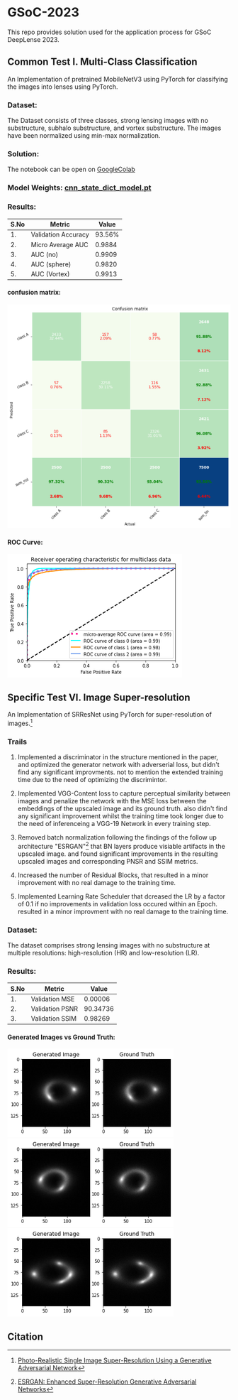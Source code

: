 # __GSoC-2023__

This repo provides solution used for the application process for GSoC DeepLense 2023. <br>


## __Common Test I. Multi-Class Classification__

An Implementation of pretrained MobileNetV3 using PyTorch for classifying the images into lenses using PyTorch.

### **Dataset**:
The Dataset consists of three classes, strong lensing images with no substructure, subhalo substructure, and vortex substructure. The images have been normalized using min-max normalization.

### **Solution**:
The notebook can be open on [GoogleColab](https://colab.research.google.com/drive/1lJTy1PWsbkNAykuz6oRYMKkvjbqJKis-?usp=sharing)


### **Model Weights**: [cnn_state_dict_model.pt](/weights/classification_model.pth)



### **Results**:

| S.No | Metric              | Value  |
| ---- | ------------------- | ------ |
| 1.   | Validation Accuracy | 93.56% |
| 2.   | Micro Average AUC   | 0.9884 |
| 3.   | AUC (no)            | 0.9909 |
| 4.   | AUC (sphere)        | 0.9820 |
| 5.   | AUC (Vortex)        | 0.9913 |

#### **confusion matrix**:

<img src="images/confusion_matrix.png">

#### **ROC Curve**:

<img src="images/ROC_Curve.png">

<br>

## __Specific Test VI. Image Super-resolution__

An Implementation of SRResNet using PyTorch for super-resolution of images.[^1]

### Trails

1. Implemented a discriminator in the structure mentioned in the paper, and optimized the generator network with adverserial loss, but didn't find any significant improvments. not to mention the extended training time due to the need of optimizing the discrimintor.

2. Implemented VGG-Content loss to capture perceptual similarity between images and penalize the network with the MSE loss between the embeddings of the upscaled image and its ground truth. also didn't find any significant improvement whilst the training time took longer due to the need of inferenceing a VGG-19 Network in every training step.

3. Removed batch normalization following the findings of the follow up architecture "ESRGAN"[^2] that BN layers produce visiable artifacts in the upscaled image. and found significant improvements in the resulting upscaled images and corresponding PNSR and SSIM metrics.

4. Increased the number of Residual Blocks, that resulted in a minor improvement with no real damage to the training time.

5. Implemented Learning Rate Scheduler that dcreased the LR by a factor of 0.1 if no improvements in validation loss occured within an Epoch. resulted in a minor improvment with no real damage to the training time.

### **Dataset**:
The dataset comprises strong lensing images with no substructure at multiple resolutions: high-resolution (HR) and low-resolution (LR).


### **Results**:
| S.No | Metric          | Value    |
| ---- | --------------- | -------- |
| 1.   | Validation MSE  | 0.00006  |
| 2.   | Validation PSNR | 90.34736 |
| 3.   | Validation SSIM | 0.98269  |

#### **Generated Images vs Ground Truth**:
![1.png](images/1.png)
![2.png](images/2.png)
![3.png](images/3.png)

## __Citation__


[^1]: [Photo-Realistic Single Image Super-Resolution Using a Generative Adversarial Network](https://arxiv.org/abs/1609.04802)
[^2]: [ESRGAN: Enhanced Super-Resolution Generative Adversarial Networks](https://arxiv.org/abs/1809.00219)